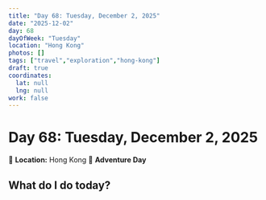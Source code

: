 ```yaml
---
title: "Day 68: Tuesday, December 2, 2025"
date: "2025-12-02"
day: 68
dayOfWeek: "Tuesday"
location: "Hong Kong"
photos: []
tags: ["travel","exploration","hong-kong"]
draft: true
coordinates:
  lat: null
  lng: null
work: false
---
```

# Day 68: Tuesday, December 2, 2025

📍 **Location:** Hong Kong
🎒 **Adventure Day**

## What do I do today?


